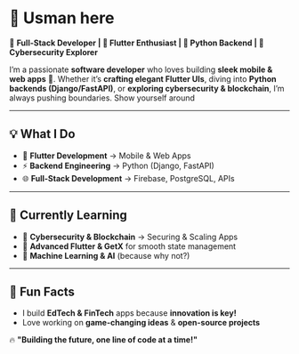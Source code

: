 # 👋 Usman here 
🚀 **Full-Stack Developer | 💙 Flutter Enthusiast | 🐍 Python Backend | 🔐 Cybersecurity Explorer**  

I’m a passionate **software developer** who loves building **sleek mobile & web apps** 🚀. Whether it’s **crafting elegant Flutter UIs**, diving into **Python backends (Django/FastAPI)**, or **exploring cybersecurity & blockchain**, I’m always pushing boundaries. Show yourself around 

---

## 💡 What I Do  
- 📱 **Flutter Development** → Mobile & Web Apps  
- ⚡ **Backend Engineering** → Python (Django, FastAPI)  
- 🌐 **Full-Stack Development** → Firebase, PostgreSQL, APIs  
---

## 🌱 Currently Learning  
- 🔐 **Cybersecurity & Blockchain** → Securing & Scaling Apps  
- 🚀 **Advanced Flutter & GetX** for smooth state management  
- 🤖 **Machine Learning & AI** (because why not?)  
---

## 🚀 Fun Facts  
- I build **EdTech & FinTech** apps because **innovation is key!**  
- Love working on **game-changing ideas** & **open-source projects**  

🔥 **"Building the future, one line of code at a time!"**  
